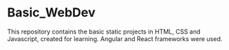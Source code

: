 # Basic_WebDev
This repository contains the basic static projects in HTML, CSS and Javascript, created for learning. Angular and React frameworks were used.
